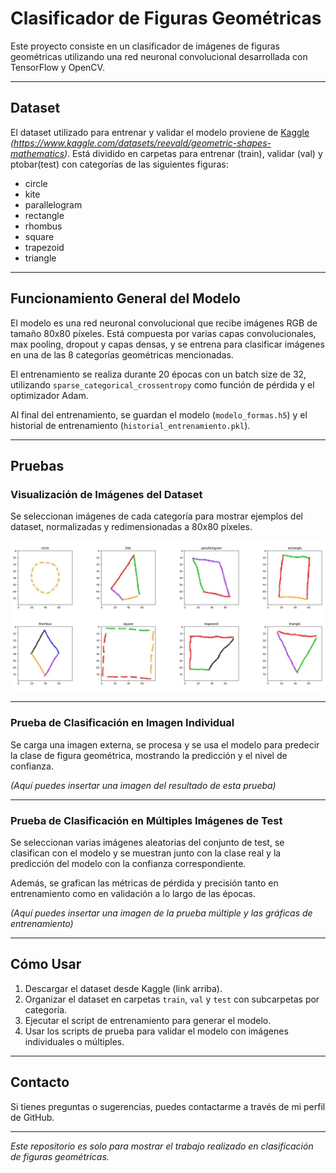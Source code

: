 # Clasificador de Figuras Geométricas

Este proyecto consiste en un clasificador de imágenes de figuras geométricas utilizando una red neuronal convolucional desarrollada con TensorFlow y OpenCV.

---

## Dataset

El dataset utilizado para entrenar y validar el modelo proviene de [Kaggle](#) _(https://www.kaggle.com/datasets/reevald/geometric-shapes-mathematics)_. Está dividido en carpetas para entrenar (train), validar (val) y ptobar(test) con categorías de las siguientes figuras:  
- circle  
- kite  
- parallelogram  
- rectangle  
- rhombus  
- square  
- trapezoid  
- triangle  

---

## Funcionamiento General del Modelo

El modelo es una red neuronal convolucional que recibe imágenes RGB de tamaño 80x80 píxeles. Está compuesta por varias capas convolucionales, max pooling, dropout y capas densas, y se entrena para clasificar imágenes en una de las 8 categorías geométricas mencionadas.

El entrenamiento se realiza durante 20 épocas con un batch size de 32, utilizando `sparse_categorical_crossentropy` como función de pérdida y el optimizador Adam.

Al final del entrenamiento, se guardan el modelo (`modelo_formas.h5`) y el historial de entrenamiento (`historial_entrenamiento.pkl`).

---

## Pruebas

### Visualización de Imágenes del Dataset

Se seleccionan imágenes de cada categoría para mostrar ejemplos del dataset, normalizadas y redimensionadas a 80x80 píxeles.

![Image_Alt](https://github.com/carolinasernav/Clasificacion-Figuras-Geometricas/blob/83416b406f7fc83d923bf911fa61906b9ba9505b/Imagenes_Dataset.jpg)

---

### Prueba de Clasificación en Imagen Individual

Se carga una imagen externa, se procesa y se usa el modelo para predecir la clase de figura geométrica, mostrando la predicción y el nivel de confianza.

*(Aquí puedes insertar una imagen del resultado de esta prueba)*

---

### Prueba de Clasificación en Múltiples Imágenes de Test

Se seleccionan varias imágenes aleatorias del conjunto de test, se clasifican con el modelo y se muestran junto con la clase real y la predicción del modelo con la confianza correspondiente.

Además, se grafican las métricas de pérdida y precisión tanto en entrenamiento como en validación a lo largo de las épocas.

*(Aquí puedes insertar una imagen de la prueba múltiple y las gráficas de entrenamiento)*

---

## Cómo Usar

1. Descargar el dataset desde Kaggle (link arriba).  
2. Organizar el dataset en carpetas `train`, `val` y `test` con subcarpetas por categoría.  
3. Ejecutar el script de entrenamiento para generar el modelo.  
4. Usar los scripts de prueba para validar el modelo con imágenes individuales o múltiples.

---

## Contacto

Si tienes preguntas o sugerencias, puedes contactarme a través de mi perfil de GitHub.

---

*Este repositorio es solo para mostrar el trabajo realizado en clasificación de figuras geométricas.*

